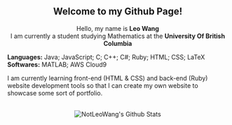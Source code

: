 <div align="center">
    <h2> 
        Welcome to my Github Page!
    </h2>
</div>

<div align="center">
    <p> Hello, my name is <b>Leo Wang</b> <br> I am currently a student studying Mathematics at the <b>University Of British Columbia</b> </p>
</div>

<div>
    <p> <b>Languages:</b> Java; JavaScript; C; C++; C#; Ruby; HTML; CSS; LaTeX <br> <b>Softwares:</b> MATLAB; AWS Cloud9 </p>
</div>

<div>
    <p>I am currently learning front-end (HTML & CSS) and back-end (Ruby) website development tools so that I can create my own website to showcase some sort of portfolio.</p>
</div>

<br>

<div align="center">
    <img align="center" src="https://github-readme-stats.vercel.app/api?username=notleowang" alt="NotLeoWang's Github Stats">
</div>
